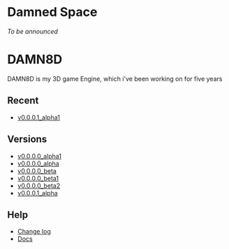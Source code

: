 # Damned Space
_To be announced_

# DAMN8D
DAMN8D is my 3D game Engine, which i've been working on for five years

## Recent
* [v0.0.0.1_alpha1](Engine/v0.0.0.1/v0.0.0.1_a1/index.html)

## Versions
* [v0.0.0.0_alpha1](Engine/v0.0.0.0/v0.0.0.0_a1/index.html)
* [v0.0.0.0_alpha](Engine/v0.0.0.0/v0.0.0.0_a/index.html)
* [v0.0.0.0_beta](Engine/v0.0.0.0/v0.0.0.0_b/index.html)
* [v0.0.0.0_beta1](Engine/v0.0.0.0/v0.0.0.0_b1/index.html)
* [v0.0.0.0_beta2](Engine/v0.0.0.0/v0.0.0.0_b2/index.html)
* [v0.0.0.1_alpha](Engine/v0.0.0.1/v0.0.0.1_a/index.html)

## Help
* [Change log](Engine/CHANGELOG.html)
* [Docs](Engine/docs/LIST.html)
